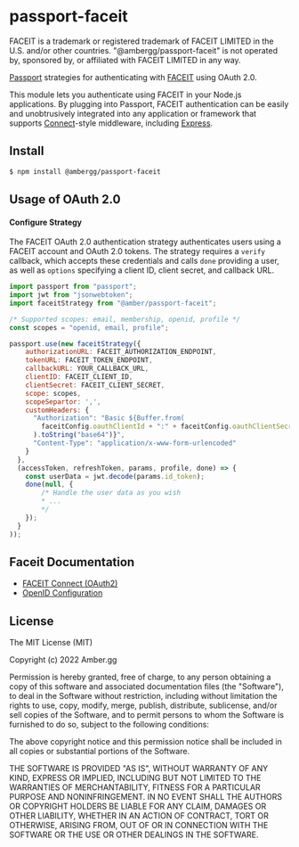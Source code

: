 # passport-faceit

FACEIT is a trademark or registered trademark of FACEIT LIMITED in the U.S. and/or other countries. "@ambergg/passport-faceit" is not operated by, sponsored by, or affiliated with FACEIT LIMITED in any way.

[Passport](http://passportjs.org/) strategies for authenticating with [FACEIT](https://faceit.com/)
using OAuth 2.0.

This module lets you authenticate using FACEIT in your Node.js applications.
By plugging into Passport, FACEIT authentication can be easily and
unobtrusively integrated into any application or framework that supports
[Connect](http://www.senchalabs.org/connect/)-style middleware, including
[Express](http://expressjs.com/).

## Install
```bash
$ npm install @ambergg/passport-faceit
```
## Usage of OAuth 2.0

#### Configure Strategy

The FACEIT OAuth 2.0 authentication strategy authenticates users using a FACEIT
account and OAuth 2.0 tokens. The strategy requires a `verify` callback, which
accepts these credentials and calls `done` providing a user, as well as
`options` specifying a client ID, client secret, and callback URL.

```javascript
import passport from "passport";
import jwt from "jsonwebtoken";
import faceitStrategy from "@amber/passport-faceit";

/* Supported scopes: email, membership, openid, profile */
const scopes = "openid, email, profile";

passport.use(new faceitStrategy({
    authorizationURL: FACEIT_AUTHORIZATION_ENDPOINT,
    tokenURL: FACEIT_TOKEN_ENDPOINT,
    callbackURL: YOUR_CALLBACK_URL,
    clientID: FACEIT_CLIENT_ID,
    clientSecret: FACEIT_CLIENT_SECRET,
    scope: scopes,
    scopeSepartor: ',',
    customHeaders: {
      "Authorization": "Basic ${Buffer.from(
        faceitConfig.oauthClientId + ":" + faceitConfig.oauthClientSecret
      ).toString("base64")}",
      "Content-Type": "application/x-www-form-urlencoded"
    }
  },
  (accessToken, refreshToken, params, profile, done) => {
    const userData = jwt.decode(params.id_token);
    done(null, {
        /* Handle the user data as you wish
        * ...
        */
    });
  }
));
```

## Faceit Documentation
- [FACEIT Connect (OAuth2)](https://cdn.faceit.com/third_party/docs/FACEIT_Connect_3.0.pdf)
- [OpenID Configuration](https://api.faceit.com/auth/v1/openid_configuration)

## License

The MIT License (MIT)

Copyright (c) 2022 Amber.gg

Permission is hereby granted, free of charge, to any person obtaining a copy of this software and associated documentation files (the "Software"), to deal in the Software without restriction, including without limitation the rights to use, copy, modify, merge, publish, distribute, sublicense, and/or sell copies of the Software, and to permit persons to whom the Software is furnished to do so, subject to the following conditions:

The above copyright notice and this permission notice shall be included in all copies or substantial portions of the Software.

THE SOFTWARE IS PROVIDED "AS IS", WITHOUT WARRANTY OF ANY KIND, EXPRESS OR IMPLIED, INCLUDING BUT NOT LIMITED TO THE WARRANTIES OF MERCHANTABILITY, FITNESS FOR A PARTICULAR PURPOSE AND NONINFRINGEMENT. IN NO EVENT SHALL THE AUTHORS OR COPYRIGHT HOLDERS BE LIABLE FOR ANY CLAIM, DAMAGES OR OTHER LIABILITY, WHETHER IN AN ACTION OF CONTRACT, TORT OR OTHERWISE, ARISING FROM, OUT OF OR IN CONNECTION WITH THE SOFTWARE OR THE USE OR OTHER DEALINGS IN THE SOFTWARE.
